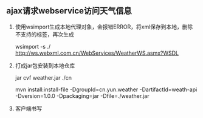 ## ajax请求webservice访问天气信息

 1. 使用wsimport生成本地代理对象，会报错ERROR，将xml保存到本地，删除不支持的标签，再次生成
 
    wsimport -s ./ http://ws.webxml.com.cn/WebServices/WeatherWS.asmx?WSDL
 
 2. 打成jar包安装到本地仓库
 
     jar cvf weather.jar ./cn
     
     mvn install:install-file -DgroupId=cn.yun.weather -DartifactId=weath-api -Dversion=1.0.0 -Dpackaging=jar -Dfile=./weather.jar
     
 3. 客户端书写
 
        